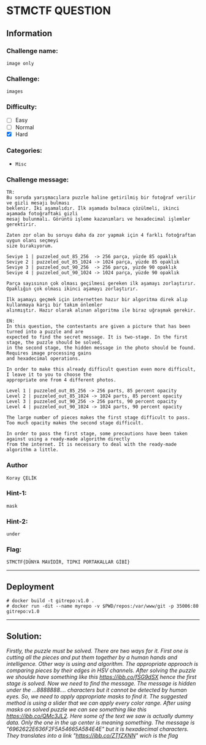 # STMCTF QUESTION

## Information
### Challenge name: 

`image only`

### Challenge:

`images`

### Difficulty:
- [ ] Easy
- [ ] Normal
- [x] Hard

### Categories:
 - `Misc`

### Challenge message:
```
TR:
Bu soruda yarışmacılara puzzle haline getirilmiş bir fotoğraf verilir ve gizli mesajı bulması
beklenir. İki aşamalıdır. İlk aşamada bulmaca çözülmeli, ikinci aşamada fotoğraftaki gizli
mesaj bulunmalı. Görüntü işleme kazanımları ve hexadecimal işlemler gerektirir.

Zaten zor olan bu soruyu daha da zor yapmak için 4 farklı fotoğraftan uygun olanı seçmeyi
size bırakıyorum.

Seviye 1 | puzzeled_out_85_256  -> 256 parça, yüzde 85 opaklık
Seviye 2 | puzzeled_out_85_1024 -> 1024 parça, yüzde 85 opaklık
Seviye 3 | puzzeled_out_90_256  -> 256 parça, yüzde 90 opaklık
Seviye 4 | puzzeled_out_90_1024 -> 1024 parça, yüzde 90 opaklık

Parça sayısının çok olması geçilmesi gereken ilk aşamayı zorlaştırır.
Opaklığın çok olması ikinci aşamayı zorlaştırır.

İlk aşamayı geçmek için internetten hazır bir algoritma direk alıp kullanmaya karşı bir takım önlemler
alınmıştır. Hazır olarak alınan algoritma ile biraz uğraşmak gerekir.

EN:
In this question, the contestants are given a picture that has been turned into a puzzle and are
expected to find the secret message. It is two-stage. In the first stage, the puzzle should be solved,
in the second stage, the hidden message in the photo should be found. Requires image processing gains
and hexadecimal operations.

In order to make this already difficult question even more difficult, I leave it to you to choose the
appropriate one from 4 different photos.

Level 1 | puzzeled_out_85_256 -> 256 parts, 85 percent opacity
Level 2 | puzzeled_out_85_1024 -> 1024 parts, 85 percent opacity
Level 3 | puzzeled_out_90_256 -> 256 parts, 90 percent opacity
Level 4 | puzzeled_out_90_1024 -> 1024 parts, 90 percent opacity

The large number of pieces makes the first stage difficult to pass.
Too much opacity makes the second stage difficult.

In order to pass the first stage, some precautions have been taken against using a ready-made algorithm directly
from the internet. It is necessary to deal with the ready-made algorithm a little.
```

### Author
`Koray ÇELİK`

### Hint-1: 
`mask`

### Hint-2: 
`under`

### Flag:
`STMCTF{DÜNYA MAVİDİR, TIPKI PORTAKALLAR GİBİ}`

---

## Deployment

	# docker build -t gitrepo:v1.0 .
	# docker run -dit --name myrepo -v $PWD/repos:/var/www/git -p 35006:80 gitrepo:v1.0

---

## Solution:

*Firstly, the puzzle must be solved. There are two ways for it. First one is cutting all the pieces and put them together
by a human hands and intelligence. Other way is using and algorithm. The appropriate approach is comparing pieces by their
edges in HSV channels. After solving the puzzle we shoulde have something like this https://ibb.co/fSG9dSX hence the first stage is solved.
Now we need to find the message. The message is hidden under the ...8888888.... characters but it cannot be detected by human eyes. So, we need
to apply appropriate masks to find it. The suggested method is using a slider that we can apply every color range. After using masks on solved
puzzle we can see something like this https://ibb.co/QMc3JL2. Here some of the text we saw is actually dummy data. Only the one in the up center is
meaning something. The message is "6962622E636F2F5A54665A584E4E" but it is hexadecimal characters. They translates into a link "https://ibb.co/ZTfZXNN"
wich is the flag*
